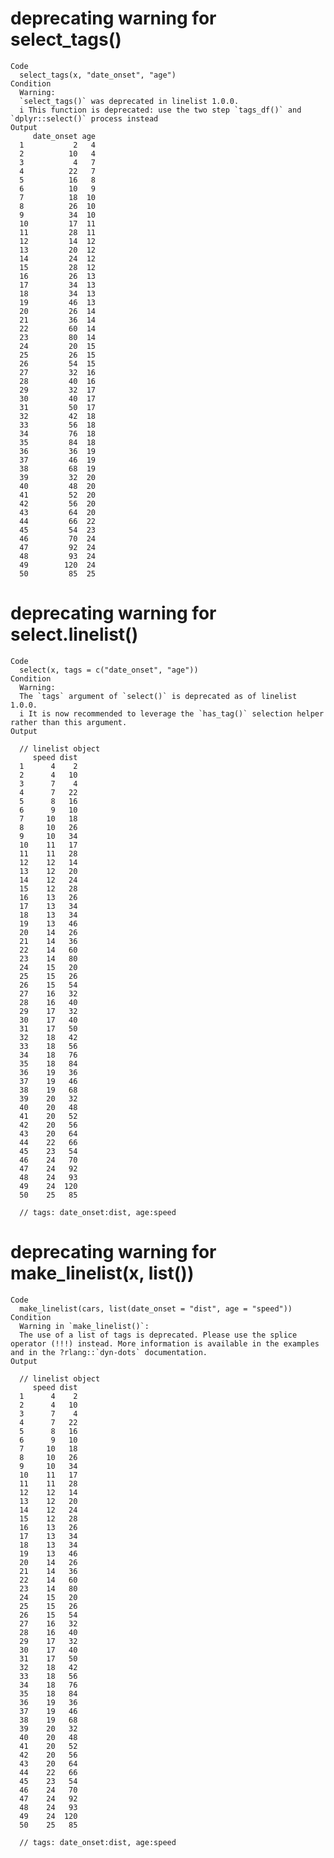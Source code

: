 # deprecating warning for select_tags()

    Code
      select_tags(x, "date_onset", "age")
    Condition
      Warning:
      `select_tags()` was deprecated in linelist 1.0.0.
      i This function is deprecated: use the two step `tags_df()` and `dplyr::select()` process instead
    Output
         date_onset age
      1           2   4
      2          10   4
      3           4   7
      4          22   7
      5          16   8
      6          10   9
      7          18  10
      8          26  10
      9          34  10
      10         17  11
      11         28  11
      12         14  12
      13         20  12
      14         24  12
      15         28  12
      16         26  13
      17         34  13
      18         34  13
      19         46  13
      20         26  14
      21         36  14
      22         60  14
      23         80  14
      24         20  15
      25         26  15
      26         54  15
      27         32  16
      28         40  16
      29         32  17
      30         40  17
      31         50  17
      32         42  18
      33         56  18
      34         76  18
      35         84  18
      36         36  19
      37         46  19
      38         68  19
      39         32  20
      40         48  20
      41         52  20
      42         56  20
      43         64  20
      44         66  22
      45         54  23
      46         70  24
      47         92  24
      48         93  24
      49        120  24
      50         85  25

# deprecating warning for select.linelist()

    Code
      select(x, tags = c("date_onset", "age"))
    Condition
      Warning:
      The `tags` argument of `select()` is deprecated as of linelist 1.0.0.
      i It is now recommended to leverage the `has_tag()` selection helper rather than this argument.
    Output
      
      // linelist object
         speed dist
      1      4    2
      2      4   10
      3      7    4
      4      7   22
      5      8   16
      6      9   10
      7     10   18
      8     10   26
      9     10   34
      10    11   17
      11    11   28
      12    12   14
      13    12   20
      14    12   24
      15    12   28
      16    13   26
      17    13   34
      18    13   34
      19    13   46
      20    14   26
      21    14   36
      22    14   60
      23    14   80
      24    15   20
      25    15   26
      26    15   54
      27    16   32
      28    16   40
      29    17   32
      30    17   40
      31    17   50
      32    18   42
      33    18   56
      34    18   76
      35    18   84
      36    19   36
      37    19   46
      38    19   68
      39    20   32
      40    20   48
      41    20   52
      42    20   56
      43    20   64
      44    22   66
      45    23   54
      46    24   70
      47    24   92
      48    24   93
      49    24  120
      50    25   85
      
      // tags: date_onset:dist, age:speed 

# deprecating warning for make_linelist(x, list())

    Code
      make_linelist(cars, list(date_onset = "dist", age = "speed"))
    Condition
      Warning in `make_linelist()`:
      The use of a list of tags is deprecated. Please use the splice operator (!!!) instead. More information is available in the examples and in the ?rlang::`dyn-dots` documentation.
    Output
      
      // linelist object
         speed dist
      1      4    2
      2      4   10
      3      7    4
      4      7   22
      5      8   16
      6      9   10
      7     10   18
      8     10   26
      9     10   34
      10    11   17
      11    11   28
      12    12   14
      13    12   20
      14    12   24
      15    12   28
      16    13   26
      17    13   34
      18    13   34
      19    13   46
      20    14   26
      21    14   36
      22    14   60
      23    14   80
      24    15   20
      25    15   26
      26    15   54
      27    16   32
      28    16   40
      29    17   32
      30    17   40
      31    17   50
      32    18   42
      33    18   56
      34    18   76
      35    18   84
      36    19   36
      37    19   46
      38    19   68
      39    20   32
      40    20   48
      41    20   52
      42    20   56
      43    20   64
      44    22   66
      45    23   54
      46    24   70
      47    24   92
      48    24   93
      49    24  120
      50    25   85
      
      // tags: date_onset:dist, age:speed 

